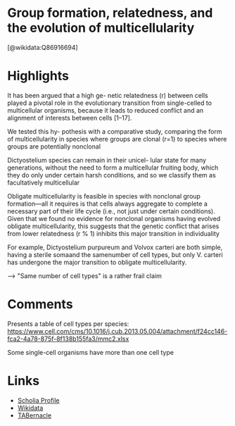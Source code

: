 
Group formation, relatedness, and the evolution of multicellularity
===================================================================
  
  [@wikidata:Q86916694]  

# Highlights
It has been argued that a high ge- netic relatedness (r) between cells played a pivotal role in the evolutionary transition from single-celled to multicellular organisms, because it leads to reduced conflict and an alignment of interests between cells [1–17].

We tested this hy- pothesis with a comparative study, comparing the form of multicellularity in species where groups are clonal (r=1) to species where groups are potentially nonclonal

Dictyostelium species can remain in their unicel- lular state for many generations, without the need to form a multicellular fruiting body, which they do only under certain harsh conditions, and so we classify them as facultatively multicellular

Obligate multicellularity is feasible in species with nonclonal group formation—all it requires is that cells always aggregate to complete a necessary part of their life cycle (i.e., not just under certain conditions). Given that we found no evidence for nonclonal organisms having evolved obligate multicellularity, this suggests that the genetic conflict that arises from lower relatedness (r % 1) inhibits this major transition in individuality

For example, Dictyostelium purpureum and Volvox carteri are both simple, having a sterile somaand the samenumber of cell types, but only V. carteri has undergone the major transition to obligate multicellularity.

--> "Same number of cell types" is a rather frail claim


# Comments

Presents a table of cell types per species:
https://www.cell.com/cms/10.1016/j.cub.2013.05.004/attachment/f24cc146-fca2-4a78-875f-8f138b155fa3/mmc2.xlsx

Some single-cell organisms have more than one cell type

# Links
  
 * [Scholia Profile](https://scholia.toolforge.org/work/Q86916694)  
 * [Wikidata](https://www.wikidata.org/wiki/Q86916694)  
 * [TABernacle](https://tabernacle.toolforge.org/?#/tab/manual/Q86916694/P921%3BP4510)  
